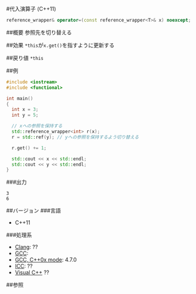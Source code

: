 #代入演算子 (C++11)
```cpp
reference_wrapper& operator=(const reference_wrapper<T>& x) noexcept;
```

##概要
参照先を切り替える

##効果
`*this`が`x.get()`を指すように更新する


##戻り値
`*this`


##例
```cpp
#include <iostream>
#include <functional>

int main()
{
  int x = 3;
  int y = 5;

  // xへの参照を保持する
  std::reference_wrapper<int> r(x);
  r = std::ref(y); // yへの参照を保持するよう切り替える

  r.get() += 1;

  std::cout << x << std::endl;
  std::cout << y << std::endl;
}
```

###出力
```
3
6
```

##バージョン
###言語
- C++11

###処理系
- [Clang](/implementation#clang.md): ??
- [GCC](/implementation#gcc.md): 
- [GCC, C++0x mode](/implementation#gcc.md): 4.7.0
- [ICC](/implementation#icc.md): ??
- [Visual C++](/implementation#visual_cpp.md) ??


##参照


